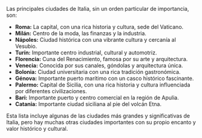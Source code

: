 Las principales ciudades de Italia, sin un orden particular de importancia, son:

*   **Roma:** La capital, con una rica historia y cultura, sede del Vaticano.
*   **Milán:** Centro de la moda, las finanzas y la industria.
*   **Nápoles:** Ciudad histórica con una vibrante cultura y cercanía al Vesubio.
*   **Turín:** Importante centro industrial, cultural y automotriz.
*   **Florencia:** Cuna del Renacimiento, famosa por su arte y arquitectura.
*   **Venecia:** Conocida por sus canales, góndolas y arquitectura única.
*   **Bolonia:** Ciudad universitaria con una rica tradición gastronómica.
*   **Génova:** Importante puerto marítimo con un casco histórico fascinante.
*   **Palermo:** Capital de Sicilia, con una rica historia y cultura influenciada por diferentes civilizaciones.
*   **Bari:** Importante puerto y centro comercial en la región de Apulia.
*   **Catania:** Importante ciudad siciliana al pie del volcán Etna.

Esta lista incluye algunas de las ciudades más grandes y significativas de Italia, pero hay muchas otras ciudades importantes con su propio encanto y valor histórico y cultural.
